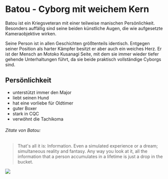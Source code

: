 # Batou - Cyborg mit weichem Kern

Batou ist ein Kriegsveteran mit einer teilweise manischen Persönlichkeit. Besonders auffällig sind seine beiden künstliche Augen, die wie aufgesetzte Kameraobjektive wirken.

Seine Person ist in allen Geschichten größtenteils identisch. Entgegen seiner Position als harter Kämpfer besitzt er aber auch ein weiches Herz. Er ist der Mensch an Motoko Kusanagi Seite, mit dem sie immer wieder tiefer gehende Unterhaltungen führt, da sie beide praktisch vollständige Cyborgs sind. 

## Persönlichkeit

* unterstützt immer den Major
* liebt seinen Hund
* hat eine vorliebe für Oldtimer
* guter Boxer
* stark in CQC
* verwöhnt die Tachikoma

###### Zitate von Batou:
> That's all it is: Information. Even a simulated experience or a dream; simultaneous reality and fantasy. Any way you look at it, all the information that a person accumulates in a lifetime is just a drop in the bucket.

<img src="https://vignette.wikia.nocookie.net/ghostintheshell/images/f/ff/Batou-Films.jpg/revision/latest/scale-to-width-down/340?cb=20100625043910&path-prefix=en"/>